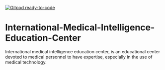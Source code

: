 [![Gitpod ready-to-code](https://img.shields.io/badge/Gitpod-ready--to--code-blue?logo=gitpod)](https://gitpod.io/#https://github.com/KOSASIH/International-Medical-Intelligence-Education-Center)

# International-Medical-Intelligence-Education-Center
International medical intelligence education center, is an educational center devoted to medical personnel to have expertise, especially in the use of medical technology.
